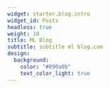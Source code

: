```yaml
---
widget: starter.blog.intro
widget_id: Posts
headless: true
weight: 10
title: ML Blog
subtitle: subtitle ml blog.com
design:
  background:
    color: "#090a0b"
    text_color_light: true
---
```

